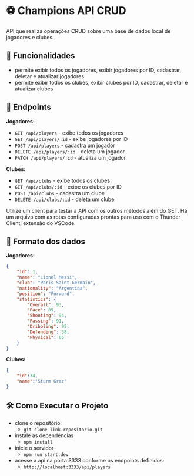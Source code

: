 # ⚽ Champions API CRUD
API que realiza operações CRUD sobre uma base de dados local de jogadores e clubes.

## 🧰 Funcionalidades
- permite exibir todos os jogadores, exibir jogadores por ID, cadastrar, deletar e atualizar jogadores
- permite exibir todos os clubes, exibir clubes por ID, cadastrar, deletar e atualizar clubes

## 📡 Endpoints
**Jogadores:**
- `GET /api/players` - exibe todos os jogadores
- `GET /api/players/:id` - exibe jogadores por ID
- `POST /api/players` - cadastra um jogador
- `DELETE /api/players/:id` - deleta um jogador
- `PATCH /api/players/:id` - atualiza um jogador

**Clubes:**
- `GET /api/clubs` - exibe todos os clubes
- `GET /api/clubs/:id` - exibe os clubes por ID
- `POST /api/clubs` - cadastra um clube
- `DELETE /api/clubs/:id` - deleta um clube

Utilize um client para testar a API com os outros métodos além do GET. Há um arquivo com as rotas configuradas prontas para uso com o Thunder Client, extensão do VSCode.

## 🎲 Formato dos dados
**Jogadores:**
```json
{
    "id": 1,
    "name": "Lionel Messi",
    "club": "Paris Saint-Germain",
    "nationality": "Argentina",
    "position": "Forward",
    "statistics": {
        "Overall": 93,
        "Pace": 85,
        "Shooting": 94,
        "Passing": 91,
        "Dribbling": 95,
        "Defending": 38,
        "Physical": 65
    }
}
```

**Clubes:**
```json
{
    "id":34,
    "name":"Sturm Graz"
}
```

## 🛠️ Como Executar o Projeto
- clone o repositório:
    - `git clone link-repositorio.git`
- instale as dependências
    - `npm install`
- inicie o servidor
    - `npm run start:dev`
- acesse a api na porta 3333 conforme os endpoints definidos:
    - `http://localhost:3333/api/players`